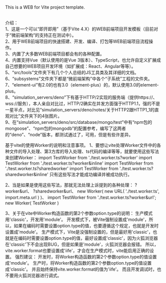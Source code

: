 This is a WEB for Vite project template.<br /><br />

介绍：<br />
1、这是一个可以“即开即用”（基于Vite 4.X）的WEB前端项目开发模板（目前对于“微前端架构”的支持正在测试中）。<br />
2、用于WEB前端项目的快速搭建、开发、编译、打包等WEB前端项目流程操作。<br />
3、内置了大多数WEB前端项目都会有的各种配置。<br />
4、内置支持Vue（默认使用的是Vue 3版本）、TypeScript，也允许自定义扩展成自己想要的WEB项目开发环境（如扩展成：React、Angular等等）。<br />
5、“src/tools”文件夹下有几个个人总结的JS工具类及其详细的文档。<br />
6、“subsystems”文件夹下都是“微前端架构”中各个“子系统”工程的文件夹。<br />
7、“element-ui”有2.0的也有3.0（element-plus）的，默认使用3.0的element-plus。<br />
8、“simulation_servers/deno”下有基于HTTP/2实现的服务端（提供https://、wss://服务），本人亲自对比过，HTTP/2确实在并发方面强于HTTP1.1，强的不是一星半点，对比见“simulation_servers/deno/notes/关于HTTP2跟HTTP1_1的直观对比”文件夹下的4张图片。<br />
9、在“simulation_servers/deno/src/database/mongo/test”中有“npm包的mongoose”、“npm包的mongodb”的配置参考，编写了这两者的“deno”、“node”版本，都测试通过了，可用，但是有些许差异。<br />



基于vite的使用Worker的说明和注意事项。
1、要想让vite处理Worker文件中的各种文件的导入处理、第3方库的导入处理、ts代码的编译等等，就要使用这些写法来创建Worker：
import TestWorker from './test.worker.ts?worker'
import TestWorker from './test.worker.ts?worker&inline'
import TestWorker from './test.worker.ts?sharedworker'
import TestWorker from './test.worker.ts?sharedworker&inline'
只有这些写法才能成功编译并被成功执行。

2、当是如果是使用这些写法，那就无法处理上诉提到的各种处理：
?worker&url、
?sharedworker&url、
new Worker( new URL( './test.worker.ts', import.meta.url ) )、
import TestWorker from './test.worker.ts?worker&url';
new Worker( TestWorker )

3、关于在vite中Worker构造函数的第2个参数option.type的说明：
生产模式用'classic'，开发用'module'。
开发模式下，被Vite强制设置成'module'，所以，如果在编码时需要设置option.type的值，也要遵循这个规定，也就是开发时设置成'module'。
生产模式下，Vite是没强制设置的，但是最好用'classic'，也就是在编码时需要设置option.type的值，最好设置成'classic'，因为火狐浏览器在'classic'下不会出现BUG，但是如果是'module'，火狐浏览器会报错。
所以，vite.worker.format也要设置成'iife'，才会在生产模式时，vite能启用正确的设置。
强烈建议：
开发时，将Worker构造函数的第2个参数option.type的值设置成'module'。
生产时，将Worker构造函数的第2个参数option.type的值设置成'classic'。
并且始终保持vite.worker.format的值为'iife'。
而且开发调试时，也不要用火狐浏览器进行调式。
